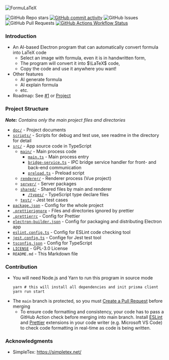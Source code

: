 ![FormuLaTeX](https://socialify.git.ci/Leo204-LKY/FormuLaTeX/image?custom_description=An+AI-powered+Electron+application+that+automatically+transforms+mathematical+formulas+into+LaTeX+code+%28Course+Project%29&description=1&font=Raleway&language=1&name=1&theme=Auto)

![GitHub Repo stars](https://img.shields.io/github/stars/Leo204-LKY/FormuLaTeX?style=for-the-badge)
[![GitHub commit activity](https://img.shields.io/github/commit-activity/t/Leo204-LKY/FormuLaTeX?style=for-the-badge)](https://github.com/Leo204-LKY/FormuLaTeX/commits/main/)
![GitHub Issues](https://img.shields.io/github/issues/Leo204-LKY/FormuLaTeX?style=for-the-badge)
![GitHub Pull Requests](https://img.shields.io/github/issues-pr/Leo204-LKY/FormuLaTeX?style=for-the-badge)
[![GitHub Actions Workflow Status](https://img.shields.io/github/actions/workflow/status/Leo204-LKY/FormuLaTeX/eslint.yml?style=for-the-badge)](https://github.com/Leo204-LKY/FormuLaTeX/actions/workflows/eslint.yml)

### Introduction

- An AI-based Electron program that can automatically convert formula into LaTeX code
  - Select an image with formula, even it is in handwritten form,
  - The program will convert it into $\LaTeX$ code,
  - Copy the code and use it anywhere you want!
- Other features
  - AI generate formula
  - AI explain formula
  - etc.
- Roadmap: See [#1](https://github.com/Leo204-LKY/FormuLaTeX/issues/1) or [Project](https://github.com/users/Leo204-LKY/projects/3/views/4)

### Project Structure

_**Note:** Contains only the main project files and directories_

- [`doc/`](/doc/) - Project documents
- [`scripts/`](/scripts/) - Scripts for debug and test use, see readme in the directory for detail
- [`src/`](/src/) - App source code in TypeScript
  - [`main/`](/src/main/) - Main process code
    - [`main.ts`](/src/main/main.ts) - Main process entry
    - [`bridge-service.ts`](/src/main/bridge-service.ts) - IPC bridge service handler for front- and back-end communication
    - [`preload.ts`](/src/main/preload.ts) - Preload script
  - [`renderer/`](/src/renderer/) - Renderer process (Vue project)
  - [`server/`](/src/server/) - Server packages
  - [`shared/`](/src/shared/) - Shared files by main and renderer
    - [`/types/`](/src/shared/types/) - TypeScript type declare files
  - [`test/`](/src/test/) - Jest test cases
- [`package.json`](/package.json) - Config for the whole project
- [`.prettierignore`](/.prettierignore) - Files and directories ignored by prettier
- [`.prettierrc`](/.prettierrc) - Config for Prettier
- [`electron-builder.json`](/electron-builder.json) - Config for packaging and distributing Electron app
- [`eslint.config.ts`](/eslint.config.ts) - Config for ESLint code checking tool
- [`jest.config.ts`](/jest.config.ts) - Confige for Jest test tool
- [`tsconfig.json`](/tsconfig.json) - Config for TypeScript
- [`LICENSE`](/LICENSE) - GPL-3.0 License
- `README.md` - This Markdown file

### Contribution

- You will need Node.js and Yarn to run this program in source mode
  ```shell
  yarn # this will install all dependencies and init prisma client
  yarn run start
  ```
- The `main` branch is protected, so you must [Create a Pull Request](https://github.com/Leo204-LKY/FormuLaTeX/compare) before merging
  - To ensure code formatting and consistency, your code has to pass a GitHub Action check before merging into main branch. Install [ESLint](https://eslint.org/) and [Prettier](https://prettier.io/) extensions in your code writer (e.g. Microsoft VS Code) to check code formatting in real-time as code is being written.

### Acknowledgments

- SimpleTex: https://simpletex.net/
